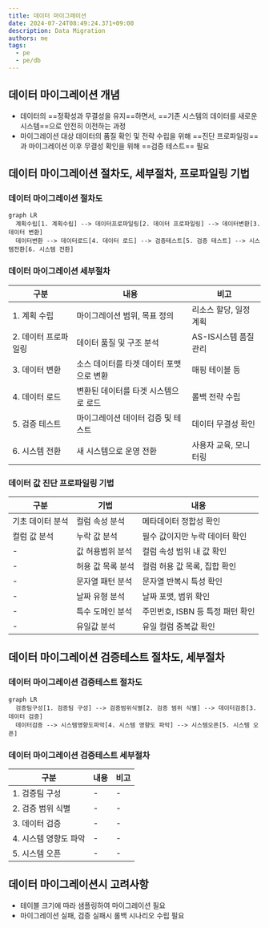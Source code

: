 ```yaml
---
title: 데이터 마이그레이션
date: 2024-07-24T08:49:24.371+09:00
description: Data Migration
authors: me
tags: 
  - pe
  - pe/db 
---
```


## 데이터 마이그레이션 개념

- 데이터의 ==정확성과 무결성을 유지==하면서, ==기존 시스템의 데이터를 새로운 시스템==으로 안전히 이전하는 과정
- 마이그레이션 대상 데이터의 품질 확인 및 전략 수립을 위해 ==진단 프로파일링==과 마이그레이션 이후 무결성 확인을 위해 ==검증 테스트== 필요

## 데이터 마이그레이션 절차도, 세부절차, 프로파일링 기법

### 데이터 마이그레이션 절차도

```mermaid
graph LR
  계획수립[1. 계획수립] --> 데이터프로파일링[2. 데이터 프로파일링] --> 데이터변환[3. 데이터 변환]
  데이터변환 --> 데이터로드[4. 데이터 로드] --> 검증테스트[5. 검증 테스트] --> 시스템전환[6. 시스템 전환]
```

### 데이터 마이그레이션 세부절차

| 구분 | 내용 | 비고 |
| --- | --- | --- |
| 1. 계획 수립 | 마이그레이션 범위, 목표 정의 | 리소스 할당, 일정 계획 |
| 2. 데이터 프로파일링 | 데이터 품질 및 구조 분석 | AS-IS시스템 품질 관리 |
| 3. 데이터 변환 | 소스 데이터를 타겟 데이터 포맷으로 변환 | 매핑 테이블 등 |
| 4. 데이터 로드 | 변환된 데이터를 타겟 시스템으로 로드 | 롤백 전략 수립 |
| 5. 검증 테스트 | 마이그레이션 데이터 검증 및 테스트 | 데이터 무결성 확인 |
| 6. 시스템 전환 | 새 시스템으로 운영 전환 | 사용자 교육, 모니터링 |

### 데이터 값 진단 프로파일링 기법

| 구분 | 기법 | 내용 |
| --- | --- | --- |
| 기초 데이터 분석 | 컬럼 속성 분석 | 메타데이터 정합성 확인 |
| 컬럼 값 분석 | 누락 값 분석 | 필수 값이지만 누락 데이터 확인 |
| - | 값 허용범위 분석 | 컬럼 속성 범위 내 값 확인 |
| - | 허용 값 목록 분석 | 컬럼 허용 값 목록, 집합 확인 |
| - | 문자열 패턴 분석 | 문자열 반복시 특성 확인 |
| - | 날짜 유형 분석 | 날짜 포맷, 범위 확인 |
| - | 특수 도메인 분석 | 주민번호, ISBN 등 특정 패턴 확인 |
| - | 유일값 분석 | 유일 컬럼 중복값 확인 |

## 데이터 마이그레이션 검증테스트 절차도, 세부절차

### 데이터 마이그레이션 검증테스트 절차도

```mermaid
graph LR 
  검증팀구성[1. 검증팀 구성] --> 검증범위식별[2. 검증 범위 식별] --> 데이터검증[3. 데이터 검증]
  데이터검증 --> 시스템영향도파악[4. 시스템 영향도 파악] --> 시스템오픈[5. 시스템 오픈]
```

### 데이터 마이그레이션 검증테스트 세부절차

| 구분 | 내용 | 비고 |
| --- | --- | --- |
| 1. 검증팀 구성 | - | - |
| 2. 검증 범위 식별 | - | - |
| 3. 데이터 검증 | - | - |
| 4. 시스템 영향도 파악 | - | - |
| 5. 시스템 오픈 | - | - |

## 데이터 마이그레이션시 고려사항

- 테이블 크기에 따라 샘플링하여 마이그레이션 필요
- 마이그레이션 실패, 검증 실패시 롤백 시나리오 수립 필요
